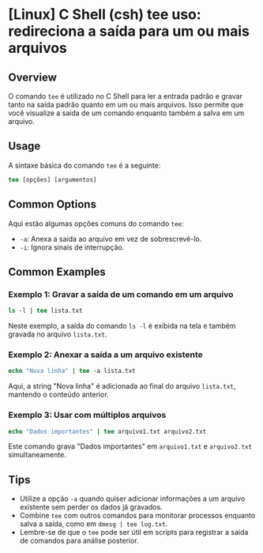 # [Linux] C Shell (csh) tee uso: redireciona a saída para um ou mais arquivos

## Overview
O comando `tee` é utilizado no C Shell para ler a entrada padrão e gravar tanto na saída padrão quanto em um ou mais arquivos. Isso permite que você visualize a saída de um comando enquanto também a salva em um arquivo.

## Usage
A sintaxe básica do comando `tee` é a seguinte:

```csh
tee [opções] [argumentos]
```

## Common Options
Aqui estão algumas opções comuns do comando `tee`:

- `-a`: Anexa a saída ao arquivo em vez de sobrescrevê-lo.
- `-i`: Ignora sinais de interrupção.

## Common Examples

### Exemplo 1: Gravar a saída de um comando em um arquivo
```csh
ls -l | tee lista.txt
```
Neste exemplo, a saída do comando `ls -l` é exibida na tela e também gravada no arquivo `lista.txt`.

### Exemplo 2: Anexar a saída a um arquivo existente
```csh
echo "Nova linha" | tee -a lista.txt
```
Aqui, a string "Nova linha" é adicionada ao final do arquivo `lista.txt`, mantendo o conteúdo anterior.

### Exemplo 3: Usar com múltiplos arquivos
```csh
echo "Dados importantes" | tee arquivo1.txt arquivo2.txt
```
Este comando grava "Dados importantes" em `arquivo1.txt` e `arquivo2.txt` simultaneamente.

## Tips
- Utilize a opção `-a` quando quiser adicionar informações a um arquivo existente sem perder os dados já gravados.
- Combine `tee` com outros comandos para monitorar processos enquanto salva a saída, como em `dmesg | tee log.txt`.
- Lembre-se de que o `tee` pode ser útil em scripts para registrar a saída de comandos para análise posterior.